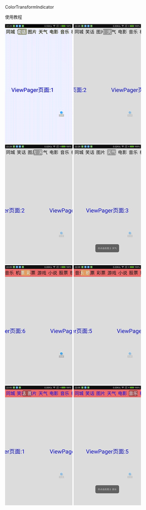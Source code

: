 ColorTransformIndicator

使用教程

![image](https://github.com/rios168/ColorTransformIndicator/blob/master/00gif.gif)       ![image](https://github.com/rios168/ColorTransformIndicator/blob/master/01.jpg)    ![image](https://github.com/rios168/ColorTransformIndicator/blob/master/02.jpg)
![image](https://github.com/rios168/ColorTransformIndicator/blob/master/03.jpg)    ![image](https://github.com/rios168/ColorTransformIndicator/blob/master/04.jpg)    ![image](https://github.com/rios168/ColorTransformIndicator/blob/master/05.jpg)
![image](https://github.com/rios168/ColorTransformIndicator/blob/master/06.jpg)    ![image](https://github.com/rios168/ColorTransformIndicator/blob/master/07.jpg)


